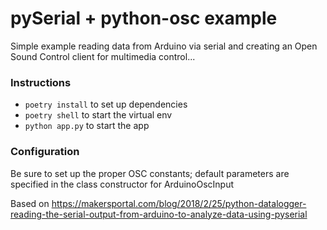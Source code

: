 # pySerial + python-osc example

Simple example reading data from Arduino via serial and creating an Open Sound Control client for multimedia control...

### Instructions

- `poetry install` to set up dependencies
- `poetry shell` to start the virtual env
- `python app.py` to start the app

### Configuration

Be sure to set up the proper OSC constants; default parameters are specified in the class constructor for ArduinoOscInput

Based on
https://makersportal.com/blog/2018/2/25/python-datalogger-reading-the-serial-output-from-arduino-to-analyze-data-using-pyserial

